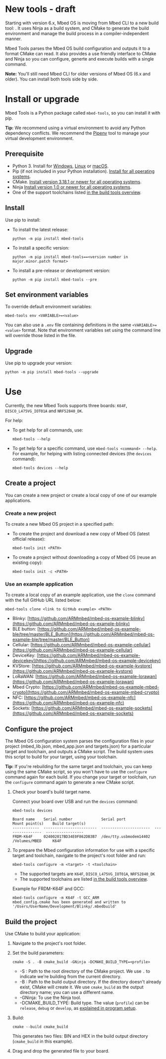 # New tools - draft

<!--this currently duplicates the intro in the general Tools Intro page-->

Starting with version 6.x, Mbed OS is moving from Mbed CLI to a new build tool: <!--that has no proper name yet-->. It uses Ninja as a build system, and CMake to generate the build environment and manage the build process in a compiler-independent manner. <!--need better phrasing-->

Mbed Tools parses the Mbed OS build configuration and outputs it to a format CMake can read. It also provides a use friendly interface to CMake and Ninja so you can configure, generte and execute builds with a single command.


<span class="notes">**Note:** You'll still need Mbed CLI for older versions of Mbed OS (6.x and older). You can install both tools side by side.</span>

# Install or upgrade

Mbed Tools is a Python package called `mbed-tools`, so you can install it with pip.
<!--other than being a super vague name, it's a problem that it's a single tool with a plural name. "Mbed Tools is"  just parses as an error!-->

<span class="tips">**Tip:** We recommend using a virtual environment to avoid any Python dependency conflicts. We recommend the [Pipenv](https://github.com/pypa/pipenv/blob/master/README.md) tool to manage your virtual development environment.

## Prerequisite

- Python 3. Install for [Windows](https://docs.python.org/3/using/windows.html), [Linux](https://docs.python.org/3/using/unix.html) or [macOS](https://docs.python.org/3/using/mac.html).
- Pip (if not included in your Python installation). [Install for all operating systems](https://pip.pypa.io/en/stable/installing/).
- CMake. [Install version 3.18.1 or newer for all operating systems](https://cmake.org/install/).
- Ninja [Install version 1.0 or newer for all operating systems](https://github.com/ninja-build/ninja/wiki/Pre-built-Ninja-packages).
- One of the support toolchains listed [in the build tools overview](../build-tools/index.html).

## Install

Use pip to install:

- To install the latest release:

    ```
    python -m pip install mbed-tools
    ```

- To install a specific version:

    ```
    python -m pip install mbed-tools==<version number in major.minor.patch format>
    ```

- To install a pre-release or development version:

    ```
    python -m pip install mbed-tools --pre
    ```

## Set environment variables

<!--like what? when? why? should this be with installation instructions?-->

To override default environment variables:

```
mbed-tools env <VARIABLE>=<value>
```

You can also use a `.env` file containing definitions in the same `<VARIABLE>=<value>` format. Note that environment variables set using the command line will override those listed in the file.

## Upgrade

Use pip to upgrade your version:

```
python -m pip install mbed-tools --upgrade
```

# Use

Currently, the new Mbed Tools supports three boards: `K64F`, `DISCO_L475VG_IOT01A` and `NRF52840_DK`.

For help:

- To get help for all commands, use:

    ```
    mbed-tools --help
    ```

- To get help for a specific command, use `mbed-tools <command> --help`. For example, for helping with listing connected devices (the `devices` command):

    ```
    mbed-tools devices --help
    ```

## Create a project

You can create a new project or create a local copy of one of our example applications.

### Create a new project

To create a new Mbed OS project in a specified path:

- To create the project and download a new copy of Mbed OS (latest official release):

    ```
    mbed-tools init <PATH>
    ```

- To create a project without downloading a copy of Mbed OS (reuse an existing copy):

    ```
    mbed-tools init -c <PATH>
    ```

<!--this seems to be an absolute path - had to start with `~/`. Can they work with relative paths? can they work with "here" to tell mbed-tools to work in the current directory?-->


<!--If I can't symlink - if I have to copy my local version of Mbed OS - then this is less about savings space and more about allowing me to take a non-default version of Mbed OS, then?-->

### Use an example application

To create a local copy of an example application, use the `clone` command with the full GitHub URL listed below:

```
mbed-tools clone <link to GitHub example> <PATH>
````

- Blinky: [https://github.com/ARMmbed/mbed-os-example-blinky](https://github.com/ARMmbed/mbed-os-example-blinky)
- BLE button: [https://github.com/ARMmbed/mbed-os-example-ble/tree/master/BLE_Button](https://github.com/ARMmbed/mbed-os-example-ble/tree/master/BLE_Button)
- Cellular: [https://github.com/ARMmbed/mbed-os-example-cellular](https://github.com/ARMmbed/mbed-os-example-cellular)
- DeviceKey: [https://github.com/ARMmbed/mbed-os-example-devicekey](https://github.com/ARMmbed/mbed-os-example-devicekey)
- KVStore: [https://github.com/ARMmbed/mbed-os-example-kvstore](https://github.com/ARMmbed/mbed-os-example-kvstore)
- LoRaWAN: [https://github.com/ARMmbed/mbed-os-example-lorawan](https://github.com/ARMmbed/mbed-os-example-lorawan)
- Mbed Crypto: [https://github.com/ARMmbed/mbed-os-example-mbed-crypto](https://github.com/ARMmbed/mbed-os-example-mbed-crypto)
- NFC: [https://github.com/ARMmbed/mbed-os-example-nfc](https://github.com/ARMmbed/mbed-os-example-nfc)
- Sockets: [https://github.com/ARMmbed/mbed-os-example-sockets](https://github.com/ARMmbed/mbed-os-example-sockets)

## Configure the project

The Mbed OS configuration system parses the configuration files in your project (mbed_lib.json, mbed_app.json and targets.json) for a particular target and toolchain, and outputs a CMake script. The build system uses this script to build for your target, using your toolchain.

<span class="tips">**Tip:** If you're rebuilding for the same target and toolchain, you can keep using the same CMake script, so you won't have to use the `configure` command again for each build. If you change your target or toolchain, run the `configure` command again to generate a new CMake script.</span>

1. Check your board's build target name.

    Connect your board over USB and run the `devices` command:

    ```
    mbed-tools devices

    Board name    Serial number             Serial port             Mount point(s)    Build target(s)
    ------------  ------------------------  ----------------------  ----------------  -----------------
    FRDM-K64F     024002017BD34E0F862DB3B7  /dev/tty.usbmodem14402  /Volumes/MBED     K64F
    ```
1. To prepare the Mbed configuration information for use with a specific target and toolchain, navigate to the project's root folder and run:

    ```
    mbed-tools configure -m <target> -t <toolchain>
    ```

    - The supported targets are `K64F`, `DISCO_L475VG_IOT01A`, `NRF52840_DK`
    - The supported toolchains are listed [in the build tools overview](../build-tools/index.html).

    Example for FRDM-K64F and GCC:

    ```
    mbed-tools configure -m K64F -t GCC_ARM
    mbed_config.cmake has been generated and written to '/Users/UserName/Development/Blinky/.mbedbuild'
    ```

## Build the project

Use CMake to build your application:

1. Navigate to the project's root folder.
1. Set the build parameters:

    ```
    cmake -S . -B cmake_build -GNinja -DCMAKE_BUILD_TYPE=<profile>
    ```
    - -S <path-to-source>: Path to the root directory of the CMake project. We use `.` to indicate we're building from the current directory.<!--at no point until now did we tell them to navigate to the directory, though-->
    - -B <path-to-build>: Path to the build output directory. If the directory doesn't already exist, CMake will create it. We use `cmake_build` as the output directory name; you can use a different name.
    - -GNinja: To use the Ninja tool.
    - -DCMAKE_BUILD_TYPE: Build type. The value (`profile`) can be `release`, `debug` or `develop`, as [explained in program setup](../program-setup/build-profiles-and-rules.html).

1. Build:

    ```
    cmake --build cmake_build
    ```

    This generates two files: BIN and HEX in the build output directory (`cmake_build` in this example).

1. Drag and drop the generated file to your board. <!--which file? is it up to them?-->

